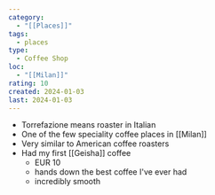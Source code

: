 ```yaml
---
category:
  - "[[Places]]"
tags:
  - places
type:
  - Coffee Shop
loc:
  - "[[Milan]]"
rating: 10
created: 2024-01-03
last: 2024-01-03
---
```

- Torrefazione means roaster in Italian
- One of the few speciality coffee places in [[Milan]]
- Very similar to American coffee roasters
- Had my first [[Geisha]] coffee
	- EUR 10
	- hands down the best coffee I've ever had
	- incredibly smooth